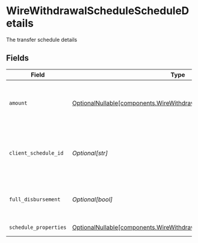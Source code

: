 # WireWithdrawalScheduleScheduleDetails

The transfer schedule details


## Fields

| Field                                                                                                                                        | Type                                                                                                                                         | Required                                                                                                                                     | Description                                                                                                                                  | Example                                                                                                                                      |
| -------------------------------------------------------------------------------------------------------------------------------------------- | -------------------------------------------------------------------------------------------------------------------------------------------- | -------------------------------------------------------------------------------------------------------------------------------------------- | -------------------------------------------------------------------------------------------------------------------------------------------- | -------------------------------------------------------------------------------------------------------------------------------------------- |
| `amount`                                                                                                                                     | [OptionalNullable[components.WireWithdrawalScheduleAmount]](../../models/components/wirewithdrawalscheduleamount.md)                         | :heavy_minus_sign:                                                                                                                           | A cash amount in the format of decimal value (mutually exclusive with 'full_disbursement')                                                   | {<br/>"value": "100.00"<br/>}                                                                                                                |
| `client_schedule_id`                                                                                                                         | *Optional[str]*                                                                                                                              | :heavy_minus_sign:                                                                                                                           | External identifier supplied by the API caller. Each request must have a unique pairing of client_schedule_id and account                    | ABC-123                                                                                                                                      |
| `full_disbursement`                                                                                                                          | *Optional[bool]*                                                                                                                             | :heavy_minus_sign:                                                                                                                           | Flag to indicate a full disbursement transfer (mutually exclusive with 'amount')                                                             | false                                                                                                                                        |
| `schedule_properties`                                                                                                                        | [OptionalNullable[components.WireWithdrawalScheduleScheduleProperties]](../../models/components/wirewithdrawalschedulescheduleproperties.md) | :heavy_minus_sign:                                                                                                                           | Common schedule properties                                                                                                                   |                                                                                                                                              |